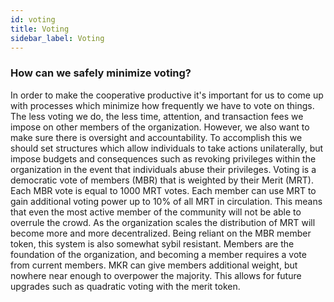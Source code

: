 ```yaml
---
id: voting
title: Voting
sidebar_label: Voting
---
```


### How can we safely minimize voting?

In order to make the cooperative productive it's important for us to come up with processes which minimize how frequently we have to vote on things. The less voting we do, the less time, attention, and transaction fees we impose on other members of the organization. However, we also want to make sure there is oversight and accountability. To accomplish this we should set structures which allow individuals to take actions unilaterally, but impose budgets and consequences such as revoking privileges within the organization in the event that individuals abuse their privileges.
Voting is a democratic vote of members (MBR) that is weighted by their Merit (MRT). Each MBR vote is equal to 1000 MRT votes. Each member can use MRT to gain additional voting power up to 10% of all MRT in circulation. This means that even the most active member of the community will not be able to overrule the crowd. As the organization scales the distribution of MRT will become more and more decentralized.
Being reliant on the MBR member token, this system is also somewhat sybil resistant. Members are the foundation of the organization, and becoming a member requires a vote from current members. MKR can give members additional weight, but nowhere near enough to overpower the majority. This allows for future upgrades such as quadratic voting with the merit token.
